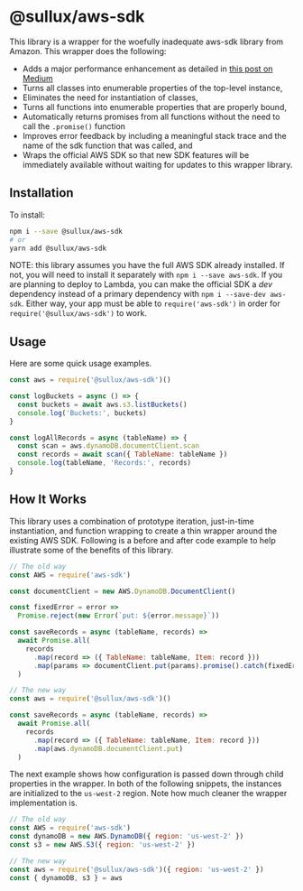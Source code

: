# @sullux/aws-sdk

This library is a wrapper for the woefully inadequate aws-sdk library from Amazon. This wrapper does the following:

* Adds a major performance enhancement as detailed in [this post on Medium](https://medium.com/theburningmonk-com/lambda-optimization-tip-enable-http-keep-alive-5c55810f70fe)
* Turns all classes into enumerable properties of the top-level instance,
* Eliminates the need for instantiation of classes,
* Turns all functions into enumerable properties that are properly bound,
* Automatically returns promises from all functions without the need to call the `.promise()` function
* Improves error feedback by including a meaningful stack trace and the name of the sdk function that was called, and
* Wraps the official AWS SDK so that new SDK features will be immediately available without waiting for updates to this wrapper library.

## Installation

To install:

```bash
npm i --save @sullux/aws-sdk
# or
yarn add @sullux/aws-sdk
```

NOTE: this library assumes you have the full AWS SDK already installed. If not, you will need to install it separately with `npm i --save aws-sdk`. If you are planning to deploy to Lambda, you can make the official SDK a _dev_ dependency instead of a primary dependency with `npm i --save-dev aws-sdk`. Either way, your app must be able to `require('aws-sdk')` in order for `require('@sullux/aws-sdk')` to work.

## Usage

Here are some quick usage examples.

```javascript
const aws = require('@sullux/aws-sdk')()

const logBuckets = async () => {
  const buckets = await aws.s3.listBuckets()
  console.log('Buckets:', buckets)
}

const logAllRecords = async (tableName) => {
  const scan = aws.dynamoDB.documentClient.scan
  const records = await scan({ TableName: tableName })
  console.log(tableName, 'Records:', records)
}
```

## How It Works

This library uses a combination of prototype iteration, just-in-time instantiation, and function wrapping to create a thin wrapper around the existing AWS SDK. Following is a before and after code example to help illustrate some of the benefits of this library.

```javascript
// The old way
const AWS = require('aws-sdk')

const documentClient = new AWS.DynamoDB.DocumentClient()

const fixedError = error =>
  Promise.reject(new Error(`put: ${error.message}`))

const saveRecords = async (tableName, records) =>
  await Promise.all(
    records
      .map(record => ({ TableName: tableName, Item: record }))
      .map(params => documentClient.put(params).promise().catch(fixedError))
  )

// The new way
const aws = require('@sullux/aws-sdk')()

const saveRecords = async (tableName, records) =>
  await Promise.all(
    records
      .map(record => ({ TableName: tableName, Item: record }))
      .map(aws.dynamoDB.documentClient.put)
  )
```

The next example shows how configuration is passed down through child properties in the wrapper. In both of the following snippets, the instances are initialized to the `us-west-2` region. Note how much cleaner the wrapper implementation is.

```javascript
// The old way
const AWS = require('aws-sdk')
const dynamoDB = new AWS.DynamoDB({ region: 'us-west-2' })
const s3 = new AWS.S3({ region: 'us-west-2' })

// The new way
const aws = require('@sullux/aws-sdk')({ region: 'us-west-2' })
const { dynamoDB, s3 } = aws
```

